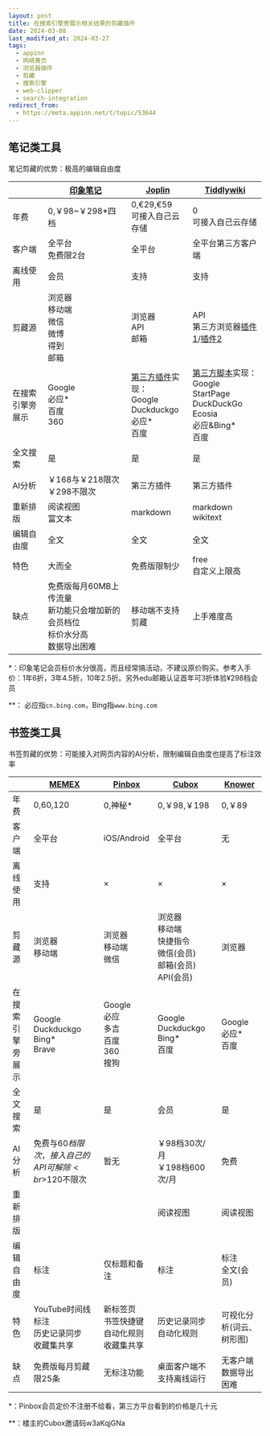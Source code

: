 ```yaml
---
layout: post
title: 在搜索引擎旁展示相关结果的剪藏插件
date: 2024-03-08
last_modified_at: 2024-03-27
tags:
  - appinn
  - 网络黄页
  - 浏览器插件
  - 剪藏
  - 搜索引擎
  - web-clipper
  - search-integration
redirect_from:
  - https://meta.appinn.net/t/topic/53644
---
```


## 笔记类工具

笔记剪藏的优势：极高的编辑自由度

|          | [印象笔记](https://www.yinxiang.com)                  | [Joplin](https://joplinapp.org)                                                                                 | [Tiddlywiki](https://tiddlywiki.com/)                                                                                                                                 |
| -------- | ------------------------------------------------- | --------------------------------------------------------------------------------------------------------------- | --------------------------------------------------------------------------------------------------------------------------------------------------------------------- |
| 年费       | 0,￥98~￥298*四档                                     | 0,€29,€59<br>可接入自己云存储                                                                                           | 0<br>可接入自己云存储                                                                                                                                                         |
| 客户端      | 全平台<br>免费限2台                                      | 全平台                                                                                                             | 全平台第三方客户端<br>                                                                                                                                                         |
| 离线使用     | 会员                                                | 支持                                                                                                              | 支持                                                                                                                                                                    |
| 剪藏源      | 浏览器<br>移动端<br>微信<br>微博<br>得到<br>邮箱                | 浏览器<br>API<br>邮箱                                                                                                | API<br>第三方浏览器[插件1](https://github.com/tiddly-gittly/Browser-Extension-Tiddlywiki-Collector)/[插件2](https://clipper.website/)                                           |
| 在搜索引擎旁展示 | Google<br>必应*<br>百度<br>360                        | [第三方插件](https://joplin-utils.rxliuli.com/zh/joplin-search-integration/)实现：<br>Google<br>Duckduckgo<br>必应*<br>百度 | [第三方脚本](https://github.com/linonetwo/tiddlywiki-search-tw5-and-search-engine-at-once-user-script)实现：<br>Google<br>StartPage<br>DuckDuckGo<br>Ecosia<br>必应&Bing*<br>百度 |
| 全文搜索     | 是                                                 | 是                                                                                                               | 是                                                                                                                                                                     |
| AI分析     | ￥168与￥218限次<br>￥298不限次                            | 第三方插件                                                                                                           | 第三方插件                                                                                                                                                                 |
| 重新排版     | 阅读视图<br>富文本                                       | markdown                                                                                                        | markdown<br>wikitext                                                                                                                                                  |
| 编辑自由度    | 全文                                                | 全文                                                                                                              | 全文                                                                                                                                                                    |
| 特色       | 大而全                                               | 免费版限制少                                                                                                          | free<br>自定义上限高                                                                                                                                                        |
| 缺点       | 免费版每月60MB上传流量<br>新功能只会增加新的会员档位<br>标价水分高<br>数据导出困难 | 移动端不支持剪藏                                                                                                        | 上手难度高                                                                                                                                                                 |

\*：印象笔记会员标价水分很高，而且经常搞活动，不建议原价购买。参考入手价：1年6折，3年4.5折，10年2.5折。另外edu邮箱认证首年可3折体验¥298档会员

\*\*： 必应指`cn.bing.com`，Bing指`www.bing.com`


## 书签类工具

书签剪藏的优势：可能接入对网页内容的AI分析，限制编辑自由度也提高了标注效率

|          | [MEMEX](https://memex.garden)          | [Pinbox](https://withpinbox.com/)     | [Cubox](https://cubox.pro/)                       | [Knower](https://knower.info) |
| -------- | -------------------------------------- | ------------------------------------- | ------------------------------------------------- | ----------------------------- |
| 年费       | 0,$60,$120                             | 0,神秘\*                                | 0,￥98,￥198                                        | 0,￥89                         |
| 客户端      | 全平台                                    | iOS/Android                           | 全平台                                               | 无                             |
| 离线使用     | 支持                                     | ×                                     | ×                                                 | ×                             |
| 剪藏源      | 浏览器<br>移动端                             | 浏览器<br>移动端<br>微信                      | 浏览器<br>移动端<br>快捷指令<br>微信(会员)<br>邮箱(会员)<br>API(会员) | 浏览器                           |
| 在搜索引擎旁展示 | Google<br>Duckduckgo<br>Bing*<br>Brave | Google<br>必应<br>多吉<br>百度<br>360<br>搜狗 | Google<br>Duckduckgo<br>Bing*<br>百度               | Google<br>必应*<br>百度           |
| 全文搜索     | 是                                      | 是                                     | 会员                                                | 是                             |
| AI分析     | 免费与$60档限次，接入自己的API可解除<br>$120不限次       | 暂无                                    | ￥98档30次/月<br>￥198档600次/月                          | 免费                            |
| 重新排版     |                                        |                                       | 阅读视图                                              | 阅读视图                          |
| 编辑自由度    | 标注                                     | 仅标题和备注                                | 标注                                                | 标注<br>全文(会员)                  |
| 特色       | YouTube时间线标注<br>历史记录同步<br>收藏集共享        | 新标签页<br>书签快捷键<br>自动化规则<br>收藏集共享       | 历史记录同步<br>自动化规则                                   | 可视化分析(词云、树形图)                 |
| 缺点       | 免费版每月剪藏限25条                            | 无标注功能                                 | 桌面客户端不支持离线运行                                      | 无客户端<br>数据导出困难                |

\*：Pinbox会员定价不注册不给看，第三方平台看到的价格是几十元

\*\*：楼主的Cubox邀请码w3aKqjGNa
